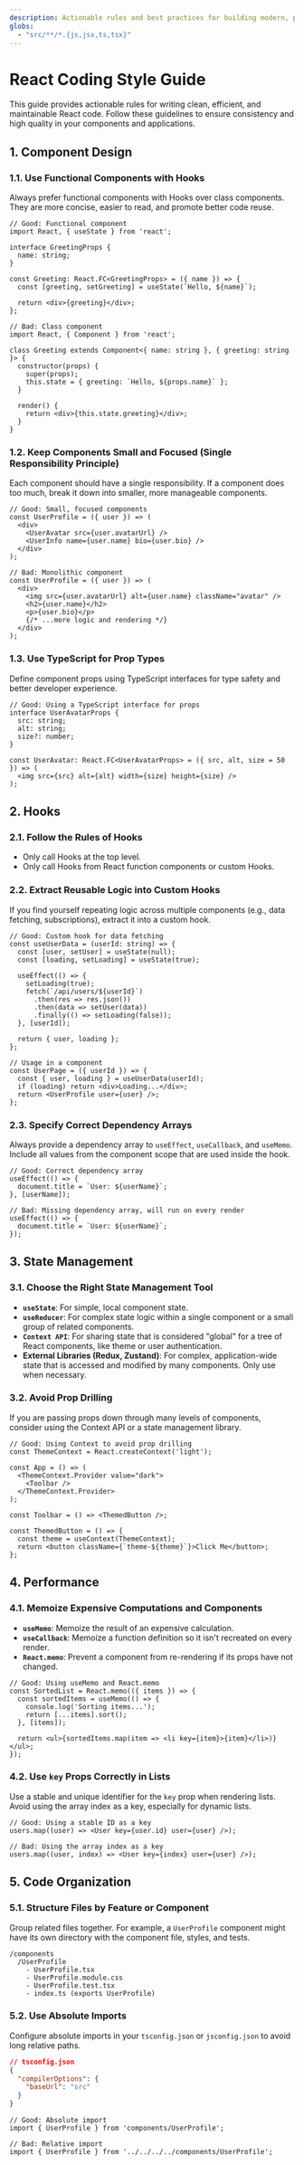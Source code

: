```yaml
---
description: Actionable rules and best practices for building modern, performant, and maintainable React applications.
globs:
  - "src/**/*.{js,jsx,ts,tsx}"
---
```


# React Coding Style Guide

This guide provides actionable rules for writing clean, efficient, and maintainable React code. Follow these guidelines to ensure consistency and high quality in your components and applications.

## 1. Component Design

### 1.1. Use Functional Components with Hooks

Always prefer functional components with Hooks over class components. They are more concise, easier to read, and promote better code reuse.

```tsx
// Good: Functional component
import React, { useState } from 'react';

interface GreetingProps {
  name: string;
}

const Greeting: React.FC<GreetingProps> = ({ name }) => {
  const [greeting, setGreeting] = useState(`Hello, ${name}`);

  return <div>{greeting}</div>;
};

// Bad: Class component
import React, { Component } from 'react';

class Greeting extends Component<{ name: string }, { greeting: string }> {
  constructor(props) {
    super(props);
    this.state = { greeting: `Hello, ${props.name}` };
  }

  render() {
    return <div>{this.state.greeting}</div>;
  }
}
```

### 1.2. Keep Components Small and Focused (Single Responsibility Principle)

Each component should have a single responsibility. If a component does too much, break it down into smaller, more manageable components.

```tsx
// Good: Small, focused components
const UserProfile = ({ user }) => (
  <div>
    <UserAvatar src={user.avatarUrl} />
    <UserInfo name={user.name} bio={user.bio} />
  </div>
);

// Bad: Monolithic component
const UserProfile = ({ user }) => (
  <div>
    <img src={user.avatarUrl} alt={user.name} className="avatar" />
    <h2>{user.name}</h2>
    <p>{user.bio}</p>
    {/* ...more logic and rendering */}
  </div>
);
```

### 1.3. Use TypeScript for Prop Types

Define component props using TypeScript interfaces for type safety and better developer experience.

```tsx
// Good: Using a TypeScript interface for props
interface UserAvatarProps {
  src: string;
  alt: string;
  size?: number;
}

const UserAvatar: React.FC<UserAvatarProps> = ({ src, alt, size = 50 }) => (
  <img src={src} alt={alt} width={size} height={size} />
);
```

## 2. Hooks

### 2.1. Follow the Rules of Hooks

- Only call Hooks at the top level.
- Only call Hooks from React function components or custom Hooks.

### 2.2. Extract Reusable Logic into Custom Hooks

If you find yourself repeating logic across multiple components (e.g., data fetching, subscriptions), extract it into a custom hook.

```tsx
// Good: Custom hook for data fetching
const useUserData = (userId: string) => {
  const [user, setUser] = useState(null);
  const [loading, setLoading] = useState(true);

  useEffect(() => {
    setLoading(true);
    fetch(`/api/users/${userId}`)
      .then(res => res.json())
      .then(data => setUser(data))
      .finally(() => setLoading(false));
  }, [userId]);

  return { user, loading };
};

// Usage in a component
const UserPage = ({ userId }) => {
  const { user, loading } = useUserData(userId);
  if (loading) return <div>Loading...</div>;
  return <UserProfile user={user} />;
};
```

### 2.3. Specify Correct Dependency Arrays

Always provide a dependency array to `useEffect`, `useCallback`, and `useMemo`. Include all values from the component scope that are used inside the hook.

```tsx
// Good: Correct dependency array
useEffect(() => {
  document.title = `User: ${userName}`;
}, [userName]);

// Bad: Missing dependency array, will run on every render
useEffect(() => {
  document.title = `User: ${userName}`;
});
```

## 3. State Management

### 3.1. Choose the Right State Management Tool

- **`useState`**: For simple, local component state.
- **`useReducer`**: For complex state logic within a single component or a small group of related components.
- **`Context API`**: For sharing state that is considered "global" for a tree of React components, like theme or user authentication.
- **External Libraries (Redux, Zustand)**: For complex, application-wide state that is accessed and modified by many components. Only use when necessary.

### 3.2. Avoid Prop Drilling

If you are passing props down through many levels of components, consider using the Context API or a state management library.

```tsx
// Good: Using Context to avoid prop drilling
const ThemeContext = React.createContext('light');

const App = () => (
  <ThemeContext.Provider value="dark">
    <Toolbar />
  </ThemeContext.Provider>
);

const Toolbar = () => <ThemedButton />;

const ThemedButton = () => {
  const theme = useContext(ThemeContext);
  return <button className={`theme-${theme}`}>Click Me</button>;
};
```

## 4. Performance

### 4.1. Memoize Expensive Computations and Components

- **`useMemo`**: Memoize the result of an expensive calculation.
- **`useCallback`**: Memoize a function definition so it isn't recreated on every render.
- **`React.memo`**: Prevent a component from re-rendering if its props have not changed.

```tsx
// Good: Using useMemo and React.memo
const SortedList = React.memo(({ items }) => {
  const sortedItems = useMemo(() => {
    console.log('Sorting items...');
    return [...items].sort();
  }, [items]);

  return <ul>{sortedItems.map(item => <li key={item}>{item}</li>)}</ul>;
});
```

### 4.2. Use `key` Props Correctly in Lists

Use a stable and unique identifier for the `key` prop when rendering lists. Avoid using the array index as a key, especially for dynamic lists.

```tsx
// Good: Using a stable ID as a key
users.map((user) => <User key={user.id} user={user} />);

// Bad: Using the array index as a key
users.map((user, index) => <User key={index} user={user} />);
```

## 5. Code Organization

### 5.1. Structure Files by Feature or Component

Group related files together. For example, a `UserProfile` component might have its own directory with the component file, styles, and tests.

```text
/components
  /UserProfile
    - UserProfile.tsx
    - UserProfile.module.css
    - UserProfile.test.tsx
    - index.ts (exports UserProfile)
```

### 5.2. Use Absolute Imports

Configure absolute imports in your `tsconfig.json` or `jsconfig.json` to avoid long relative paths.

```json
// tsconfig.json
{
  "compilerOptions": {
    "baseUrl": "src"
  }
}
```

```tsx
// Good: Absolute import
import { UserProfile } from 'components/UserProfile';

// Bad: Relative import
import { UserProfile } from '../../../../components/UserProfile';
```
